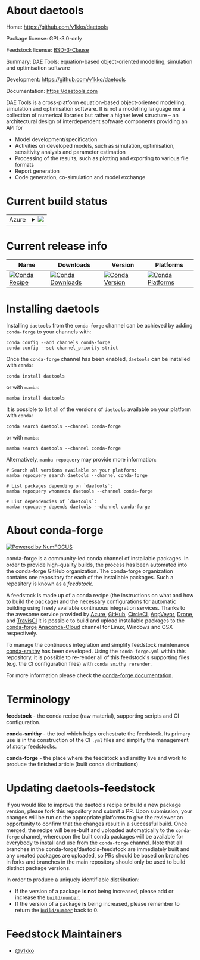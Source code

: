 About daetools
==============

Home: https://github.com/v1kko/daetools

Package license: GPL-3.0-only

Feedstock license: [BSD-3-Clause](https://github.com/conda-forge/daetools-feedstock/blob/main/LICENSE.txt)

Summary: DAE Tools: equation-based object-oriented modelling, simulation and optimisation software

Development: https://github.com/v1kko/daetools

Documentation: https://daetools.com

DAE Tools is a cross-platform equation-based object-oriented modelling, simulation and optimisation software. It is not a modelling language nor a collection of numerical libraries but rather a higher level structure – an architectural design of interdependent software components providing an API for
- Model development/specification
- Activities on developed models, such as simulation, optimisation, sensitivity analysis and parameter estimation
- Processing of the results, such as plotting and exporting to various file formats
- Report generation
- Code generation, co-simulation and model exchange


Current build status
====================


<table>
    
  <tr>
    <td>Azure</td>
    <td>
      <details>
        <summary>
          <a href="https://dev.azure.com/conda-forge/feedstock-builds/_build/latest?definitionId=14257&branchName=main">
            <img src="https://dev.azure.com/conda-forge/feedstock-builds/_apis/build/status/daetools-feedstock?branchName=main">
          </a>
        </summary>
        <table>
          <thead><tr><th>Variant</th><th>Status</th></tr></thead>
          <tbody><tr>
              <td>linux_64_numpy1.20python3.8.____cpython</td>
              <td>
                <a href="https://dev.azure.com/conda-forge/feedstock-builds/_build/latest?definitionId=14257&branchName=main">
                  <img src="https://dev.azure.com/conda-forge/feedstock-builds/_apis/build/status/daetools-feedstock?branchName=main&jobName=linux&configuration=linux%20linux_64_numpy1.20python3.8.____cpython" alt="variant">
                </a>
              </td>
            </tr><tr>
              <td>linux_64_numpy1.20python3.9.____cpython</td>
              <td>
                <a href="https://dev.azure.com/conda-forge/feedstock-builds/_build/latest?definitionId=14257&branchName=main">
                  <img src="https://dev.azure.com/conda-forge/feedstock-builds/_apis/build/status/daetools-feedstock?branchName=main&jobName=linux&configuration=linux%20linux_64_numpy1.20python3.9.____cpython" alt="variant">
                </a>
              </td>
            </tr><tr>
              <td>linux_64_numpy1.21python3.10.____cpython</td>
              <td>
                <a href="https://dev.azure.com/conda-forge/feedstock-builds/_build/latest?definitionId=14257&branchName=main">
                  <img src="https://dev.azure.com/conda-forge/feedstock-builds/_apis/build/status/daetools-feedstock?branchName=main&jobName=linux&configuration=linux%20linux_64_numpy1.21python3.10.____cpython" alt="variant">
                </a>
              </td>
            </tr><tr>
              <td>linux_64_numpy1.23python3.11.____cpython</td>
              <td>
                <a href="https://dev.azure.com/conda-forge/feedstock-builds/_build/latest?definitionId=14257&branchName=main">
                  <img src="https://dev.azure.com/conda-forge/feedstock-builds/_apis/build/status/daetools-feedstock?branchName=main&jobName=linux&configuration=linux%20linux_64_numpy1.23python3.11.____cpython" alt="variant">
                </a>
              </td>
            </tr>
          </tbody>
        </table>
      </details>
    </td>
  </tr>
</table>

Current release info
====================

| Name | Downloads | Version | Platforms |
| --- | --- | --- | --- |
| [![Conda Recipe](https://img.shields.io/badge/recipe-daetools-green.svg)](https://anaconda.org/conda-forge/daetools) | [![Conda Downloads](https://img.shields.io/conda/dn/conda-forge/daetools.svg)](https://anaconda.org/conda-forge/daetools) | [![Conda Version](https://img.shields.io/conda/vn/conda-forge/daetools.svg)](https://anaconda.org/conda-forge/daetools) | [![Conda Platforms](https://img.shields.io/conda/pn/conda-forge/daetools.svg)](https://anaconda.org/conda-forge/daetools) |

Installing daetools
===================

Installing `daetools` from the `conda-forge` channel can be achieved by adding `conda-forge` to your channels with:

```
conda config --add channels conda-forge
conda config --set channel_priority strict
```

Once the `conda-forge` channel has been enabled, `daetools` can be installed with `conda`:

```
conda install daetools
```

or with `mamba`:

```
mamba install daetools
```

It is possible to list all of the versions of `daetools` available on your platform with `conda`:

```
conda search daetools --channel conda-forge
```

or with `mamba`:

```
mamba search daetools --channel conda-forge
```

Alternatively, `mamba repoquery` may provide more information:

```
# Search all versions available on your platform:
mamba repoquery search daetools --channel conda-forge

# List packages depending on `daetools`:
mamba repoquery whoneeds daetools --channel conda-forge

# List dependencies of `daetools`:
mamba repoquery depends daetools --channel conda-forge
```


About conda-forge
=================

[![Powered by
NumFOCUS](https://img.shields.io/badge/powered%20by-NumFOCUS-orange.svg?style=flat&colorA=E1523D&colorB=007D8A)](https://numfocus.org)

conda-forge is a community-led conda channel of installable packages.
In order to provide high-quality builds, the process has been automated into the
conda-forge GitHub organization. The conda-forge organization contains one repository
for each of the installable packages. Such a repository is known as a *feedstock*.

A feedstock is made up of a conda recipe (the instructions on what and how to build
the package) and the necessary configurations for automatic building using freely
available continuous integration services. Thanks to the awesome service provided by
[Azure](https://azure.microsoft.com/en-us/services/devops/), [GitHub](https://github.com/),
[CircleCI](https://circleci.com/), [AppVeyor](https://www.appveyor.com/),
[Drone](https://cloud.drone.io/welcome), and [TravisCI](https://travis-ci.com/)
it is possible to build and upload installable packages to the
[conda-forge](https://anaconda.org/conda-forge) [Anaconda-Cloud](https://anaconda.org/)
channel for Linux, Windows and OSX respectively.

To manage the continuous integration and simplify feedstock maintenance
[conda-smithy](https://github.com/conda-forge/conda-smithy) has been developed.
Using the ``conda-forge.yml`` within this repository, it is possible to re-render all of
this feedstock's supporting files (e.g. the CI configuration files) with ``conda smithy rerender``.

For more information please check the [conda-forge documentation](https://conda-forge.org/docs/).

Terminology
===========

**feedstock** - the conda recipe (raw material), supporting scripts and CI configuration.

**conda-smithy** - the tool which helps orchestrate the feedstock.
                   Its primary use is in the construction of the CI ``.yml`` files
                   and simplify the management of *many* feedstocks.

**conda-forge** - the place where the feedstock and smithy live and work to
                  produce the finished article (built conda distributions)


Updating daetools-feedstock
===========================

If you would like to improve the daetools recipe or build a new
package version, please fork this repository and submit a PR. Upon submission,
your changes will be run on the appropriate platforms to give the reviewer an
opportunity to confirm that the changes result in a successful build. Once
merged, the recipe will be re-built and uploaded automatically to the
`conda-forge` channel, whereupon the built conda packages will be available for
everybody to install and use from the `conda-forge` channel.
Note that all branches in the conda-forge/daetools-feedstock are
immediately built and any created packages are uploaded, so PRs should be based
on branches in forks and branches in the main repository should only be used to
build distinct package versions.

In order to produce a uniquely identifiable distribution:
 * If the version of a package **is not** being increased, please add or increase
   the [``build/number``](https://docs.conda.io/projects/conda-build/en/latest/resources/define-metadata.html#build-number-and-string).
 * If the version of a package **is** being increased, please remember to return
   the [``build/number``](https://docs.conda.io/projects/conda-build/en/latest/resources/define-metadata.html#build-number-and-string)
   back to 0.

Feedstock Maintainers
=====================

* [@v1kko](https://github.com/v1kko/)


